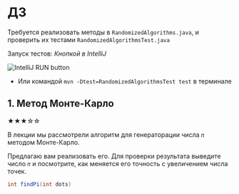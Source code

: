 # ДЗ

Требуется реализовать методы в `RandomizedAlgorithms.java`, и проверить их тестами `RandomizedAlgorithmsTest.java`

Запуск тестов:
*Кнопкой в IntelliJ*

![IntelliJ RUN button](https://i.imgur.com/uHwKybe.png)

* Или командой `mvn -Dtest=RandomizedAlgorithmsTest test` в терминале

## 1. Метод Монте-Карло

★★★☆☆

В лекции мы рассмотрели алгоритм для генераторации числа `𝜋` методом Монте-Карло.

Предлагаю вам реализовать его. Для проверки результата выведите число `𝜋` и посмотрите, как меняется его точность с увеличением числа точек.

```java
int findPi(int dots)
```
